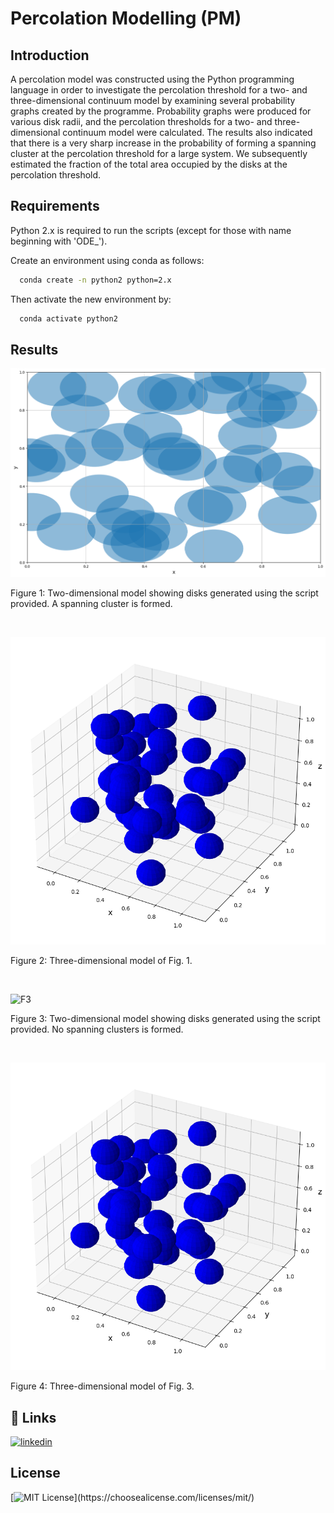 # Percolation Modelling (PM)


## Introduction
A percolation model was constructed using the Python programming language in order to investigate the percolation threshold for a two- and three-dimensional continuum model by examining several probability graphs created by the programme. Probability graphs were produced for various disk radii, and the percolation thresholds for a two- and three-dimensional continuum model were calculated. The results also indicated that there is a very sharp increase in the probability of forming a spanning cluster at the percolation threshold for a large system. We subsequently estimated the fraction of the total area occupied by the disks at the percolation threshold. 


## Requirements
Python 2.x is required to run the scripts (except for those with name beginning with 'ODE_').

Create an environment using conda as follows:
```bash
  conda create -n python2 python=2.x
```
Then activate the new environment by:
```bash
  conda activate python2
```

## Results

![F1](_figures_/two_dimensional_model.png)

Figure 1: Two-dimensional model showing disks generated using the script provided. A spanning cluster is formed.

<br />

![F2](_figures_/three_dimensional_model.png)

Figure 2: Three-dimensional model of Fig. 1.

<br />

![F3](_figures_/two_dimensional_model__no_spanning.png)

Figure 3: Two-dimensional model showing disks generated using the script provided. No spanning clusters is formed.

<br />

![F4](_figures_/three_dimensional_model.png)

Figure 4: Three-dimensional model of Fig. 3.




## 🔗 Links
[![linkedin](https://img.shields.io/badge/linkedin-0A66C2?style=for-the-badge&logo=linkedin&logoColor=white)](https://www.linkedin.com/in/son-gyo-jung-655537135/)


## License
[![MIT License](https://img.shields.io/apm/l/atomic-design-ui.svg?)](https://choosealicense.com/licenses/mit/)

